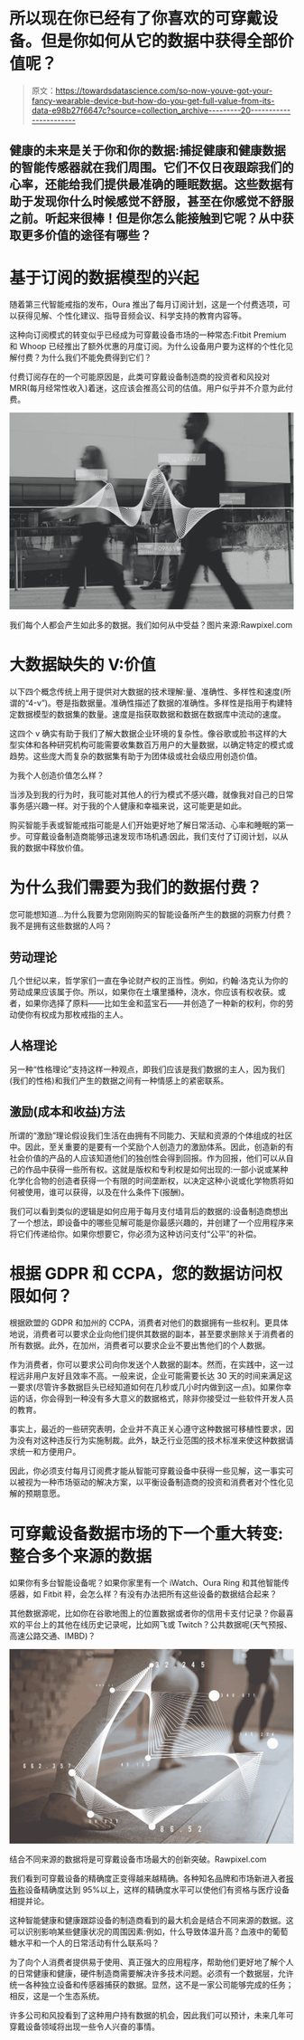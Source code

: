 # 所以现在你已经有了你喜欢的可穿戴设备。但是你如何从它的数据中获得全部价值呢？

> 原文：<https://towardsdatascience.com/so-now-youve-got-your-fancy-wearable-device-but-how-do-you-get-full-value-from-its-data-e98b27f6647c?source=collection_archive---------20----------------------->

## 健康的未来是关于你和你的数据:捕捉健康和健康数据的智能传感器就在我们周围。它们不仅日夜跟踪我们的心率，还能给我们提供最准确的睡眠数据。这些数据有助于发现你什么时候感觉不舒服，甚至在你感觉不舒服之前。听起来很棒！但是你怎么能接触到它呢？从中获取更多价值的途径有哪些？

# 基于订阅的数据模型的兴起

随着第三代智能戒指的发布，Oura 推出了每月订阅计划，这是一个付费选项，可以获得见解、个性化建议、指导音频会议、科学支持的教育内容等。

这种向订阅模式的转变似乎已经成为可穿戴设备市场的一种常态:Fitbit Premium 和 Whoop 已经推出了额外优惠的月度订阅。为什么设备用户要为这样的个性化见解付费？为什么我们不能免费得到它们？

付费订阅存在的一个可能原因是，此类可穿戴设备制造商的投资者和风投对 MRR(每月经常性收入)着迷，这应该会推高公司的估值。用户似乎并不介意为此付费。

![](img/c19d67f1a4ed4105f96e032d48630a09.png)

我们每个人都会产生如此多的数据。我们如何从中受益？图片来源:Rawpixel.com

# 大数据缺失的 V:价值

以下四个概念传统上用于提供对大数据的技术理解:量、准确性、多样性和速度(所谓的“4-v”)。卷是指数据量。准确性描述了数据的准确性。多样性是指用于构建特定数据模型的数据集的数量。速度是指获取数据和数据在数据库中流动的速度。

这四个 v 确实有助于我们了解大数据企业环境的复杂性。像谷歌或脸书这样的大型实体和各种研究机构可能需要收集数百万用户的大量数据，以确定特定的模式或趋势。这些庞大而复杂的数据集有助于为团体级或社会级应用创造价值。

为我个人创造价值怎么样？

当涉及到我的行为时，我可能对其他人的行为模式不感兴趣，就像我对自己的日常事务感兴趣一样。对于我的个人健康和幸福来说，这可能更是如此。

购买智能手表或智能戒指可能是人们开始更好地了解日常活动、心率和睡眠的第一步。可穿戴设备制造商能够迅速发现市场机遇:因此，我们支付了订阅计划，以从我的数据中释放价值。

# 为什么我们需要为我们的数据付费？

您可能想知道…为什么我要为您刚刚购买的智能设备所产生的数据的洞察力付费？我不是拥有这些数据的人吗？

## 劳动理论

几个世纪以来，哲学家们一直在争论财产权的正当性。例如，约翰·洛克认为你的劳动成果应该属于你。所以，如果你在土壤里播种，浇水，你应该有权收获。或者，如果你选择了原料——比如生金和蓝宝石——并创造了一种新的权利，你的劳动使你有权成为那枚戒指的主人。

## 人格理论

另一种“性格理论”支持这样一种观点，即我们应该是我们数据的主人，因为我们(我们的性格)和我们产生的数据之间有一种情感上的紧密联系。

## 激励(成本和收益)方法

所谓的“激励”理论假设我们生活在由拥有不同能力、天赋和资源的个体组成的社区中。因此，至关重要的是要有一个奖励个人创造力的激励体系。因此，创造新的有社会价值的产品的人应该知道他们的独创性会得到回报。作为回报，他们可以从自己的作品中获得一些所有权。这就是版权和专利权是如何出现的:一部小说或某种化学化合物的创造者获得一个有限的时间垄断权，以决定这种小说或化学物质将如何被使用，谁可以获得，以及在什么条件下(报酬)。

我们可以看到类似的逻辑是如何应用于每月支付墙背后的数据的:设备制造商想出了一个想法，即设备中的哪些见解可能是你最感兴趣的，并创建了一个应用程序来将它们传递给你。如果你想要它，你必须为这种访问支付“公平”的补偿。

# 根据 GDPR 和 CCPA，您的数据访问权限如何？

根据欧盟的 GDPR 和加州的 CCPA，消费者对他们的数据拥有一些权利。更具体地说，消费者可以要求企业向他们提供其数据的副本，甚至要求删除关于消费者的所有数据。此外，在加州，消费者可以要求企业不要出售他们的个人数据。

作为消费者，你可以要求公司向你发送个人数据的副本。然而，在实践中，这一过程远非用户友好且效率不高。一般来说，企业可能需要长达 30 天的时间来满足这一要求(尽管许多数据巨头已经知道如何在几秒或几小时内做到这一点)。如果你幸运的话，你会得到一种没有多大意义的数据格式，除非你接受过一些软件开发人员的教育。

事实上，最近的一些研究表明，企业并不真正关心遵守这种数据可移植性要求，因为没有对这种违反行为实施制裁。此外，缺乏行业范围的技术标准来使这种数据请求统一和方便用户。

因此，你必须支付每月订阅费才能从智能可穿戴设备中获得一些见解，这一事实可以被视为一种市场驱动的解决方案，以平衡设备制造商的投资和消费者对个性化见解的预期意愿。

# 可穿戴设备数据市场的下一个重大转变:整合多个来源的数据

如果你有多台智能设备呢？如果你家里有一个 iWatch、Oura Ring 和其他智能传感器，如 Fitbit 秤，会怎么样？有没有办法把所有这些设备的数据结合起来？

其他数据源呢，比如你在谷歌地图上的位置数据或者你的信用卡支付记录？你最喜欢的平台上的其他在线历史记录呢，比如网飞或 Twitch？公共数据呢(天气预报、高速公路交通、IMBD)？

![](img/2237749175c4b3c3cc9b2e740dec80cc.png)

结合不同来源的数据将是可穿戴设备市场最大的创新突破。Rawpixel.com

我们看到可穿戴设备的精确度正变得越来越精确。各种知名品牌和市场新进入者[报告称](https://teltonika-telemedic.com/about-us/first-testing-of-detection-of-atrial-fibrillation/)设备精确度达到 95%以上，这样的精确度水平可以使他们有资格与医疗设备相提并论。

这种智能健康和健康跟踪设备的制造商看到的最大机会是结合不同来源的数据。这可以识别影响某些健康状况的周围因素:例如，什么导致体温升高？血液中的葡萄糖水平和一个人的日常活动有什么联系吗？

为了向个人消费者提供易于使用、真正强大的应用程序，帮助他们更好地了解个人的日常健康和健康，硬件制造商需要解决许多技术问题。必须有一个数据层，允许统一各种独立设备和传感器捕获的数据。显然，这不是一家公司能够完成的任务；相反，这是一个生态系统。

许多公司和风投看到了这种用户持有数据的机会，因此我们可以预计，未来几年可穿戴设备领域将出现一些令人兴奋的事情。